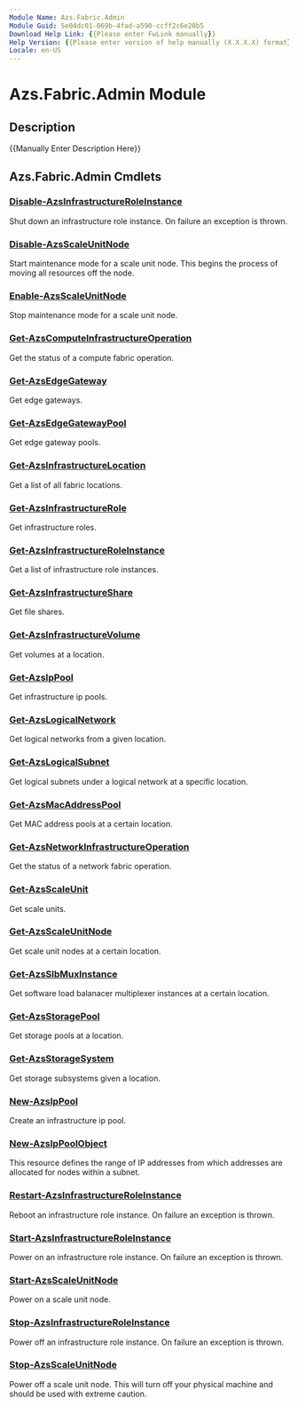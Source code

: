```yaml
---
Module Name: Azs.Fabric.Admin
Module Guid: 5e04dc01-069b-4fad-a590-ccff2c6e20b5
Download Help Link: {{Please enter FwLink manually}}
Help Version: {{Please enter version of help manually (X.X.X.X) format}}
Locale: en-US
---
```


# Azs.Fabric.Admin Module
## Description
{{Manually Enter Description Here}}

## Azs.Fabric.Admin Cmdlets
### [Disable-AzsInfrastructureRoleInstance](Disable-AzsInfrastructureRoleInstance.md)
Shut down an infrastructure role instance.  On failure an exception is thrown.

### [Disable-AzsScaleUnitNode](Disable-AzsScaleUnitNode.md)
Start maintenance mode for a scale unit node.  This begins the process of moving all resources off the node.

### [Enable-AzsScaleUnitNode](Enable-AzsScaleUnitNode.md)
Stop maintenance mode for a scale unit node.

### [Get-AzsComputeInfrastructureOperation](Get-AzsComputeInfrastructureOperation.md)
Get the status of a compute fabric operation.

### [Get-AzsEdgeGateway](Get-AzsEdgeGateway.md)
Get edge gateways.

### [Get-AzsEdgeGatewayPool](Get-AzsEdgeGatewayPool.md)
Get edge gateway pools.

### [Get-AzsInfrastructureLocation](Get-AzsInfrastructureLocation.md)
Get a list of all fabric locations.

### [Get-AzsInfrastructureRole](Get-AzsInfrastructureRole.md)
Get infrastructure roles.

### [Get-AzsInfrastructureRoleInstance](Get-AzsInfrastructureRoleInstance.md)
Get a list of infrastructure role instances.

### [Get-AzsInfrastructureShare](Get-AzsInfrastructureShare.md)
Get file shares.

### [Get-AzsInfrastructureVolume](Get-AzsInfrastructureVolume.md)
Get volumes at a location.

### [Get-AzsIpPool](Get-AzsIpPool.md)
Get infrastructure ip pools.

### [Get-AzsLogicalNetwork](Get-AzsLogicalNetwork.md)
Get logical networks from a given location.

### [Get-AzsLogicalSubnet](Get-AzsLogicalSubnet.md)
Get logical subnets under a logical network at a specific location.

### [Get-AzsMacAddressPool](Get-AzsMacAddressPool.md)
Get MAC address pools at a certain location.

### [Get-AzsNetworkInfrastructureOperation](Get-AzsNetworkInfrastructureOperation.md)
Get the status of a network fabric operation.

### [Get-AzsScaleUnit](Get-AzsScaleUnit.md)
Get scale units.

### [Get-AzsScaleUnitNode](Get-AzsScaleUnitNode.md)
Get scale unit nodes at a certain location.

### [Get-AzsSlbMuxInstance](Get-AzsSlbMuxInstance.md)
Get software load balanacer multiplexer instances at a certain location.

### [Get-AzsStoragePool](Get-AzsStoragePool.md)
Get storage pools at a location.

### [Get-AzsStorageSystem](Get-AzsStorageSystem.md)
Get storage subsystems given a location.

### [New-AzsIpPool](New-AzsIpPool.md)
Create an infrastructure ip pool.

### [New-AzsIpPoolObject](New-AzsIpPoolObject.md)
This resource defines the range of IP addresses from which addresses are  allocated for nodes within a subnet.

### [Restart-AzsInfrastructureRoleInstance](Restart-AzsInfrastructureRoleInstance.md)
Reboot an infrastructure role instance.  On failure an exception is thrown.

### [Start-AzsInfrastructureRoleInstance](Start-AzsInfrastructureRoleInstance.md)
Power on an infrastructure role instance. On failure an exception is thrown.

### [Start-AzsScaleUnitNode](Start-AzsScaleUnitNode.md)
Power on a scale unit node.

### [Stop-AzsInfrastructureRoleInstance](Stop-AzsInfrastructureRoleInstance.md)
Power off an infrastructure role instance. On failure an exception is thrown.

### [Stop-AzsScaleUnitNode](Stop-AzsScaleUnitNode.md)
Power off a scale unit node.  This will turn off your physical machine and should be used with extreme caution.

